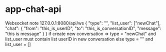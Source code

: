 # app-chat-api

Websocket note
127.0.0.1:8080/api/ws
{
    "type": "",
    "list_user": ["newChat"],
    "chat": {
        "from": "this_is_userID",
        "to": "this_is_conversationID",
        "message": "this is message"
    }
}
if create new conversation => type = "newChat" and list_user must contain list userID in new conversation
else type = "" and list_user = []